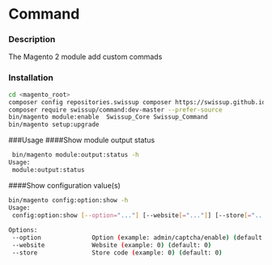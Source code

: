 # Command

### Description

The Magento 2 module add custom commads

### Installation
~~~bash
cd <magento_root>
composer config repositories.swissup composer https://swissup.github.io/packages/
composer require swissup/command:dev-master --prefer-source
bin/magento module:enable  Swissup_Core Swissup_Command
bin/magento setup:upgrade
~~~

###Usage
####Show module output status
~~~bash
 bin/magento module:output:status -h 
Usage:
 module:output:status
~~~

####Show configuration value(s)
~~~bash
bin/magento config:option:show -h                    
Usage:
 config:option:show [--option="..."] [--website[="..."]] [--store[="..."]]
 
Options:
 --option              Option (example: admin/captcha/enable) (default: "admin/captcha/enable")
 --website             Website (example: 0) (default: 0)
 --store               Store code (example: 0) (default: 0)

~~~
